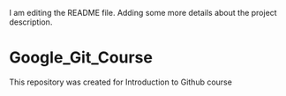 I am editing the README file. Adding some more details about the project description.
# Google_Git_Course
This repository was created for Introduction to Github course
